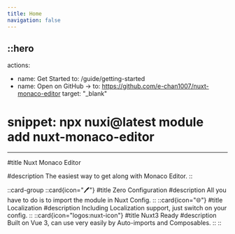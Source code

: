 ```yaml
---
title: Home
navigation: false
---
```


::hero
---
actions:
- name: Get Started
  to: /guide/getting-started
- name: Open on GitHub →
  to: https://github.com/e-chan1007/nuxt-monaco-editor
  target: "_blank"
# snippet: npx nuxi@latest module add nuxt-monaco-editor
---

#title
Nuxt Monaco Editor

#description
The easiest way to get along with Monaco Editor.
::

::card-group
  ::card{icon="🖊"}
  #title
  Zero Configuration
  #description
  All you have to do is to import the module in Nuxt Config.
  ::
  ::card{icon="🌐"}
  #title
  Localization
  #description
  Including Localization support, just switch on your config.
  ::
  ::card{icon="logos:nuxt-icon"}
  #title
  Nuxt3 Ready
  #description
  Built on Vue 3, can use very easily by Auto-imports and Composables.
  ::
::
